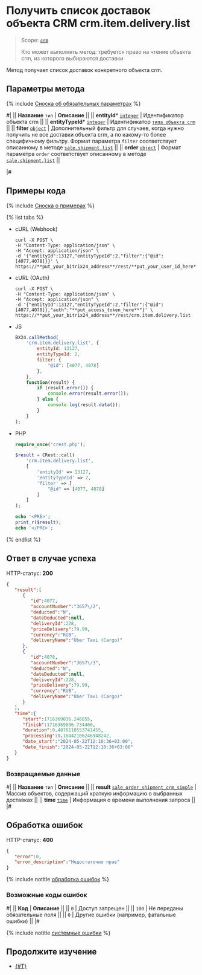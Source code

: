 # Получить список доставок объекта CRM crm.item.delivery.list

> Scope: [`crm`](../../../scopes/permissions.md)
>
> Кто может выполнять метод: требуется право на чтение объекта crm, из которого выбираются доставки

Метод получает список доставок конкретного объекта crm.

## Параметры метода

{% include [Сноска об обязательных параметрах](../../../../_includes/required.md) %}

#|
|| **Название**
`тип` | **Описание** ||
|| **entityId***
[`integer`](../../../data-types.md) | Идентификатор объекта crm ||
|| **entityTypeId***
[`integer`](../../../data-types.md) | Идентификатор [`типа объекта crm`](../../data-types.md#тип-объекта-crm)  ||
|| **filter**
[`object`](../../../data-types.md) | Дополнительный фильтр для случаев, когда нужно получить не все доставки объекта crm, а по какому-то более специфичному фильтру. 
Формат параметра `filter` соответствует описанному в методе [`sale.shipment.list`](../../../sale/shipment/sale-shipment-list.md) ||
|| **order**
[`object`](../../../data-types.md) | Формат параметра `order` соответствует описанному в методе [`sale.shipment.list`](../../../sale/shipment/sale-shipment-list.md) ||

|#

## Примеры кода

{% include [Сноска о примерах](../../../../_includes/examples.md) %}

{% list tabs %}

- cURL (Webhook)

    ```http
    curl -X POST \
    -H "Content-Type: application/json" \
    -H "Accept: application/json" \
    -d '{"entityId":13127,"entityTypeId":2,"filter":{"@id":[4077,4078]}}' \
    https://**put_your_bitrix24_address**/rest/**put_your_user_id_here**/**put_your_webhook_here**/crm.item.delivery.list
    ```

- cURL (OAuth)

    ```http
    curl -X POST \
    -H "Content-Type: application/json" \
    -H "Accept: application/json" \
    -d '{"entityId":13127,"entityTypeId":2,"filter":{"@id":[4077,4078]},"auth":"**put_access_token_here**"}' \
    https://**put_your_bitrix24_address**/rest/crm.item.delivery.list
    ```

- JS

    ```js
    BX24.callMethod(
        'crm.item.delivery.list', {
            entityId: 13127,
            entityTypeId: 2,
            filter: {
                "@id": [4077, 4078]
            },
        },
        function(result) {
            if (result.error()) {
                console.error(result.error());
            } else {
                console.log(result.data());
            }
        }
    );
    ```

- PHP

    ```php
    require_once('crest.php');

    $result = CRest::call(
        'crm.item.delivery.list',
        [
            'entityId' => 13127,
            'entityTypeId' => 2,
            'filter' => [
                "@id" => [4077, 4078]
            ]
        ]
    );

    echo '<PRE>';
    print_r($result);
    echo '</PRE>';
    ```

{% endlist %}

## Ответ в случае успеха

HTTP-статус: **200**

```json
{
   "result":[
      {
         "id":4077,
         "accountNumber":"3657\/2",
         "deducted":"N",
         "dateDeducted":null,
         "deliveryId":228,
         "priceDelivery":79.99,
         "currency":"RUB",
         "deliveryName":"Uber Taxi (Cargo)"
      },
      {
         "id":4078,
         "accountNumber":"3657\/3",
         "deducted":"N",
         "dateDeducted":null,
         "deliveryId":228,
         "priceDelivery":79.99,
         "currency":"RUB",
         "deliveryName":"Uber Taxi (Cargo)"
      }
   ],
   "time":{
      "start":1716369036.246855,
      "finish":1716369036.734466,
      "duration":0.4876110553741455,
      "processing":0.18442106246948242,
      "date_start":"2024-05-22T12:10:36+03:00",
      "date_finish":"2024-05-22T12:10:36+03:00"
   }
}
```

### Возвращаемые данные

#|
|| **Название**
`тип` | **Описание** ||
|| **result**
[`sale_order_shipment_crm_simple`](./crm-item-delivery-get.md#sale_order_shipment_crm_simple) | Массив объектов, содержащий краткую информацию о выбранных доставках ||
|| **time**
[`time`](../../../data-types.md) | Информация о времени выполнения запроса ||
|#

## Обработка ошибок

HTTP-статус: **400**

```json
{
   "error":0,
   "error_description":"Недостаточно прав"
}
```

{% include notitle [обработка ошибок](../../../../_includes/error-info.md) %}

### Возможные коды ошибок

#|
|| **Код** | **Описание** ||
|| `0` | Доступ запрещен ||
|| `100` | Не переданы обязательные поля ||
|| `0` | Другие ошибки (например, фатальные ошибки) ||
|#

{% include notitle [системные ошибки](../../../../_includes/system-errors.md) %}

## Продолжите изучение

- [{#T}](./crm-item-delivery-get.md)

